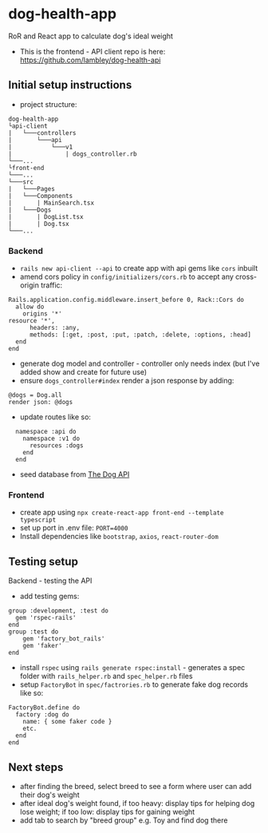 # dog-health-app
RoR and React app to calculate dog's ideal weight
- This is the frontend - API client repo is here: https://github.com/lambley/dog-health-api

## Initial setup instructions
- project structure:
```
dog-health-app
└api-client
|   └───controllers
|       └───api
|           └───v1
|               | dogs_controller.rb
└───...
└front-end
└───...
└───src
|   └───Pages
|   └───Components
|       | MainSearch.tsx
|   └───Dogs
|       | DogList.tsx
|       | Dog.tsx
└───...
```
### Backend
- `rails new api-client --api` to create app with api gems like `cors` inbuilt
- amend cors policy in `config/initializers/cors.rb` to accept any cross-origin traffic:
```
Rails.application.config.middleware.insert_before 0, Rack::Cors do
  allow do
    origins '*'
resource '*',
      headers: :any,
      methods: [:get, :post, :put, :patch, :delete, :options, :head]
  end
end
```
- generate dog model and controller - controller only needs index (but I've added show and create for future use)
- ensure `dogs_controller#index` render a json response by adding:
```
@dogs = Dog.all
render json: @dogs
```
- update routes like so:
```
  namespace :api do
    namespace :v1 do
      resources :dogs
    end
  end
```
- seed database from [The Dog API](https://thedogapi.com/) 

### Frontend
- create app using `npx create-react-app front-end --template typescript`
- set up port in .env file: `PORT=4000`
- Install dependencies like `bootstrap`, `axios`, `react-router-dom`

## Testing setup
Backend - testing the API
- add testing gems:
```
group :development, :test do
  gem 'rspec-rails'
end
group :test do
    gem 'factory_bot_rails'
    gem 'faker'
end
```
- install `rspec` using `rails generate rspec:install` - generates a spec folder with `rails_helper.rb` and `spec_helper.rb` files
- setup `FactoryBot` in `spec/factrories.rb` to generate fake dog records like so:
```
FactoryBot.define do
  factory :dog do
    name: { some faker code }
    etc.
  end
end
```

## Next steps
- after finding the breed, select breed to see a form where user can add their dog's weight
- after ideal dog's weight found, if too heavy: display tips for helping dog lose weight; if too low: display tips for gaining weight
- add tab to search by "breed group" e.g. Toy and find dog there


